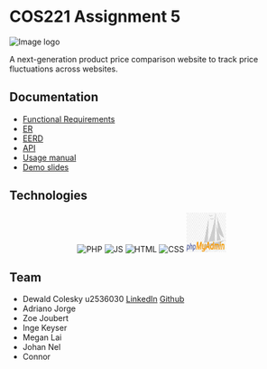 # COS221 Assignment 5
![Image logo]()
<p> A next-generation product price comparison website to track price fluctuations across websites. </p>

## Documentation
* [Functional Requirements]()
* [ER](https://github.com/u23608821/COS221_Assignment_5/blob/master/The%20Primary%20keys%20(E)ER_V3.drawio.pdf)
* [EERD]()
* [API](https://github.com/u23608821/COS221_Assignment_5/blob/master/API_Documentation.md)
* [Usage manual]()
* [Demo slides]()

## Technologies
<p align="center">
  <span style="margin: 0 10 px;"><img src="https://raw.githubusercontent.com/marwin1991/profile-technology-icons/refs/heads/main/icons/php.png" width="80" height="80" alt="PHP"></span>
  <span style="margin: 0 10 px;"><img src="https://raw.githubusercontent.com/marwin1991/profile-technology-icons/refs/heads/main/icons/javascript.png" width="80" height="80" alt="JS"></span>
  <span style="margin: 0 10 px;"><img src="https://raw.githubusercontent.com/marwin1991/profile-technology-icons/refs/heads/main/icons/html.png" width="80" height="80" alt="HTML"></span>
  <span style="margin: 0 10 px;"><img src="https://raw.githubusercontent.com/marwin1991/profile-technology-icons/refs/heads/main/icons/css.png" width="80" height="80" alt="CSS"></span>
  <span style="margin: 0 10 px;"><img src="https://github.com/u23608821/COS221_Assignment_5/blob/documentation-readme/src/public/images/phpmyadmin.jpg" width="70" height="70" alt="PHPMyAdmin"></span>
</p>


## Team
* Dewald Colesky u2536030 [LinkedIn](www.linkedin.com/in/dewald-colesky-165400217) [Github](https://github.com/amJohnnyma)
* Adriano Jorge
* Zoe Joubert
* Inge Keyser
* Megan Lai
* Johan Nel
* Connor
